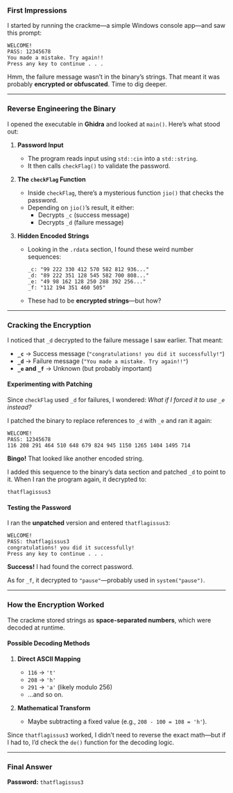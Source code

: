 

### **First Impressions**  
I started by running the crackme—a simple Windows console app—and saw this prompt:  

```
WELCOME!  
PASS: 12345678  
You made a mistake. Try again!!  
Press any key to continue . . .  
```  

Hmm, the failure message wasn’t in the binary’s strings. That meant it was probably **encrypted or obfuscated**. Time to dig deeper.  

---

### **Reverse Engineering the Binary**  
I opened the executable in **Ghidra** and looked at `main()`. Here’s what stood out:  

1. **Password Input**  
   - The program reads input using `std::cin` into a `std::string`.  
   - It then calls `checkFlag()` to validate the password.  

2. **The `checkFlag` Function**  
   - Inside `checkFlag`, there’s a mysterious function `jio()` that checks the password.  
   - Depending on `jio()`’s result, it either:  
     - Decrypts `_c` (success message)  
     - Decrypts `_d` (failure message)  

3. **Hidden Encoded Strings**  
   - Looking in the `.rdata` section, I found these weird number sequences:  
     ```  
     _c: "99 222 330 412 570 582 812 936..."  
     _d: "89 222 351 128 545 582 700 808..."  
     _e: "49 98 162 128 250 288 392 256..."  
     _f: "112 194 351 460 505"  
     ```  
   - These had to be **encrypted strings**—but how?  

---

### **Cracking the Encryption**  
I noticed that `_d` decrypted to the failure message I saw earlier. That meant:  
- **`_c`** → Success message (`"congratulations! you did it successfully!"`)  
- **`_d`** → Failure message (`"You made a mistake. Try again!!"`)  
- **`_e` and `_f`** → Unknown (but probably important)  

#### **Experimenting with Patching**  
Since `checkFlag` used `_d` for failures, I wondered: *What if I forced it to use `_e` instead?*  

I patched the binary to replace references to `_d` with `_e` and ran it again:  

```
WELCOME!  
PASS: 12345678  
116 208 291 464 510 648 679 824 945 1150 1265 1404 1495 714  
```  

**Bingo!** That looked like another encoded string.  

I added this sequence to the binary’s data section and patched `_d` to point to it. When I ran the program again, it decrypted to:  

```
thatflagissus3  
```  

#### **Testing the Password**  
I ran the **unpatched** version and entered `thatflagissus3`:  

```
WELCOME!  
PASS: thatflagissus3  
congratulations! you did it successfully!  
Press any key to continue . . .  
```  

**Success!** I had found the correct password.  

As for `_f`, it decrypted to `"pause"`—probably used in `system("pause")`.  

---

### **How the Encryption Worked**  
The crackme stored strings as **space-separated numbers**, which were decoded at runtime.  

#### **Possible Decoding Methods**  
1. **Direct ASCII Mapping**  
   - `116` → `'t'`  
   - `208` → `'h'`  
   - `291` → `'a'` (likely modulo 256)  
   - ...and so on.  

2. **Mathematical Transform**  
   - Maybe subtracting a fixed value (e.g., `208 - 100 = 108 = 'h'`).  

Since `thatflagissus3` worked, I didn’t need to reverse the exact math—but if I had to, I’d check the `de()` function for the decoding logic.  

---

### **Final Answer**  
**Password:** `thatflagissus3`  
